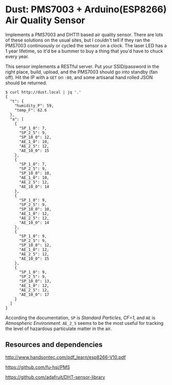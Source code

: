 # Dust:  PMS7003 + Arduino(ESP8266) Air Quality Sensor

Implements a PMS7003 and DHT11 based air quality sensor.  There are lots of
these solutions on the usual sites, but I couldn't tell if they ran the PMS7003
continuously or cycled the sensor on a clock.  The laser LED has a 1 year lifetime,
so it'd be a bummer to buy a thing that you'd have to chuck every year.

This sensor implements a RESTful server.  Put your SSID/password in the right
place, build, upload, and the PMS7003 should go into standby (fan off).  Hit
the IP with a `GET` on `:80`, and some artisanal hand rolled JSON should be
returned.

```
$ curl http://dust.local | jq '.'
{
  "t": {
    "humidity_P": 59,
    "temp_F": 62.6
  },
  "a": [
    {
      "SP_1_0": 7,
      "SP_2_5": 9,
      "SP_10_0": 12,
      "AE_1_0": 10,
      "AE_2_5": 12,
      "AE_10_0": 15
    },
    {
      "SP_1_0": 7,
      "SP_2_5": 9,
      "SP_10_0": 10,
      "AE_1_0": 10,
      "AE_2_5": 12,
      "AE_10_0": 14
    },
    {
      "SP_1_0": 9,
      "SP_2_5": 9,
      "SP_10_0": 10,
      "AE_1_0": 12,
      "AE_2_5": 12,
      "AE_10_0": 14
    },
    {
      "SP_1_0": 9,
      "SP_2_5": 9,
      "SP_10_0": 12,
      "AE_1_0": 12,
      "AE_2_5": 12,
      "AE_10_0": 15
    },
    {
      "SP_1_0": 9,
      "SP_2_5": 9,
      "SP_10_0": 13,
      "AE_1_0": 12,
      "AE_2_5": 12,
      "AE_10_0": 17
    }
  ]
}
```

According the documentation, `SP` is _Standard Particles, CF=1_, and `AE` is _Atmospheric Environment_.  `AE_2_5` seems to be the
most useful for tracking the level of hazardous particulate matter in the air.

## Resources and dependencies
http://www.handsontec.com/pdf_learn/esp8266-V10.pdf

https://github.com/fu-hsi/PMS

https://github.com/adafruit/DHT-sensor-library
